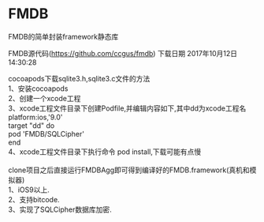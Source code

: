 # FMDB
FMDB的简单封装framework静态库

FMDB源代码(https://github.com/ccgus/fmdb) 下载日期 2017年10月12日14:30:28

cocoapods下载sqlite3.h,sqlite3.c文件的方法
</br>
1、安装cocoapods
</br>
2、创建一个xcode工程
</br>
3、xcode工程文件目录下创建Podfile,并编辑内容如下,其中dd为xcode工程名
</br>
platform:ios,'9.0'
</br>
target "dd" do
</br>
pod 'FMDB/SQLCipher'
</br>
end
</br>
4、xcode工程文件目录下执行命令 pod install,下载可能有点慢
</br>
</br>
clone项目之后直接运行FMDBAgg即可得到编译好的FMDB.framework(真机和模拟器)
</br>
1、iOS9以上.
</br>
2、支持bitcode.
</br>
3、实现了SQLCipher数据库加密.

